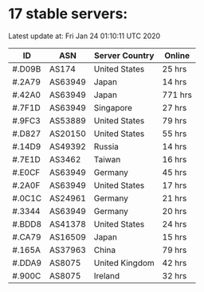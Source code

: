 # 17 stable servers:

Latest update at: Fri Jan 24 01:10:11 UTC 2020

| ID | ASN | Server Country | Online |
| -- | --- | -------------- | ------ |
| #.D09B | AS174 | United States | 25 hrs |
| #.2A79 | AS63949 | Japan | 14 hrs |
| #.42A0 | AS63949 | Japan | 771 hrs |
| #.7F1D | AS63949 | Singapore | 27 hrs |
| #.9FC3 | AS53889 | United States | 79 hrs |
| #.D827 | AS20150 | United States | 55 hrs |
| #.14D9 | AS49392 | Russia | 14 hrs |
| #.7E1D | AS3462 | Taiwan | 16 hrs |
| #.E0CF | AS63949 | Germany | 45 hrs |
| #.2A0F | AS63949 | United States | 17 hrs |
| #.0C1C | AS24961 | Germany | 21 hrs |
| #.3344 | AS63949 | Germany | 20 hrs |
| #.BDD8 | AS41378 | United States | 24 hrs |
| #.CA79 | AS16509 | Japan | 15 hrs |
| #.165A | AS37963 | China | 79 hrs |
| #.DDA9 | AS8075 | United Kingdom | 42 hrs |
| #.900C | AS8075 | Ireland | 32 hrs |

